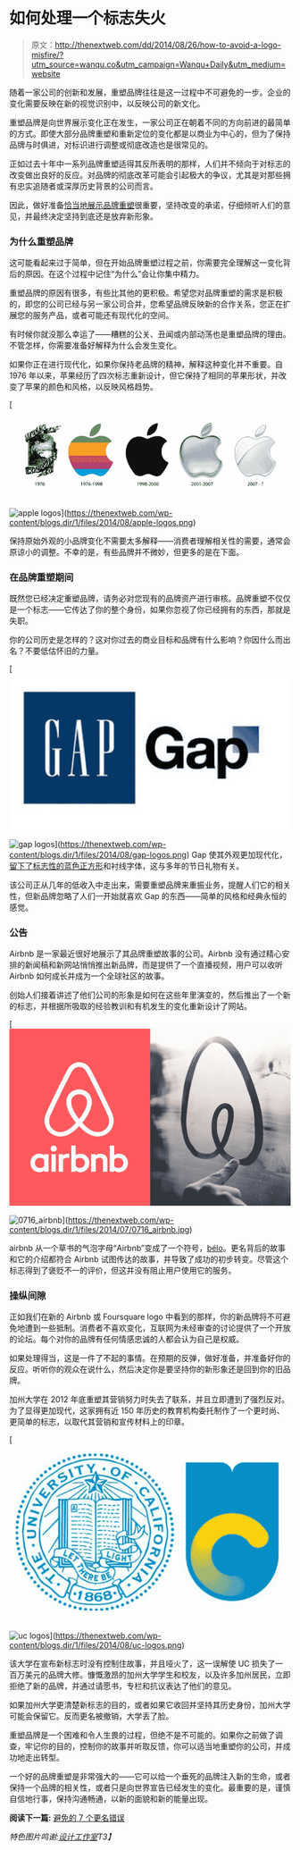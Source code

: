 # 如何处理一个标志失火

> 原文：<http://thenextweb.com/dd/2014/08/26/how-to-avoid-a-logo-misfire/?utm_source=wanqu.co&utm_campaign=Wanqu+Daily&utm_medium=website>

随着一家公司的创新和发展，重塑品牌往往是这一过程中不可避免的一步。企业的变化需要反映在新的视觉识别中，以反映公司的新文化。

重塑品牌是向世界展示变化正在发生，一家公司正在朝着不同的方向前进的最简单的方式。即使大部分品牌重塑和重新定位的变化都是以商业为中心的，但为了保持品牌与时俱进，对标识进行调整或彻底改造也是很常见的。

正如过去十年中一系列品牌重塑适得其反所表明的那样，人们并不倾向于对标志的改变做出良好的反应。对品牌的彻底改革可能会引起极大的争议，尤其是对那些拥有忠实追随者或深厚历史背景的公司而言。

因此，做好准备[恰当地展示品牌重塑](https://thenextweb.com/news/8-steps-successfully-rebrand-business)很重要，坚持改变的承诺，仔细倾听人们的意见，并最终决定坚持到底还是放弃新形象。

### 为什么重塑品牌

这可能看起来过于简单，但在开始品牌重塑过程之前，你需要完全理解这一变化背后的原因。在这个过程中记住“为什么”会让你集中精力。

重塑品牌的原因有很多，有些比其他的更积极。希望您对品牌重塑的需求是积极的，即您的公司已经与另一家公司合并，您希望品牌反映新的合作关系，您正在扩展您的服务产品，或者可能还有现代化的空间。

有时候你就没那么幸运了——糟糕的公关、丑闻或内部动荡也是重塑品牌的理由。不管怎样，你需要准备好解释为什么会发生变化。

如果你正在进行现代化，如果你保持老品牌的精神，解释这种变化并不重要。自 1976 年以来，苹果经历了四次标志重新设计，但它保持了相同的苹果形状，并改变了苹果的颜色和风格，以反映风格趋势。

[](https://thenextweb.com/wp-content/blogs.dir/1/files/2014/08/apple-logos.png)

[![apple logos](img/2c8cfd1464acd28ff11fdb7496d97738.png)

<noscript><img loading="lazy" class="aligncenter size-fullwidth_post wp-image-793092" src="img/2c8cfd1464acd28ff11fdb7496d97738.png" alt="apple logos" srcset="https://cdn0.tnwcdn.com/wp-content/blogs.dir/1/files/2014/08/apple-logos-730x231.png 730w, https://cdn0.tnwcdn.com/wp-content/blogs.dir/1/files/2014/08/apple-logos-220x69.png 220w, https://cdn0.tnwcdn.com/wp-content/blogs.dir/1/files/2014/08/apple-logos-520x164.png 520w, https://cdn0.tnwcdn.com/wp-content/blogs.dir/1/files/2014/08/apple-logos.png 1312w" data-original-src="https://cdn0.tnwcdn.com/wp-content/blogs.dir/1/files/2014/08/apple-logos-730x231.png"/></noscript>](https://thenextweb.com/wp-content/blogs.dir/1/files/2014/08/apple-logos.png) 

[](https://thenextweb.com/wp-content/blogs.dir/1/files/2014/08/apple-logos.png)

保持原始外观的小品牌变化不需要太多解释——消费者理解相关性的需要，通常会原谅小的调整。不幸的是，有些品牌并不微妙，但更多的是在下面。

### 在品牌重塑期间

既然您已经决定重塑品牌，请务必对您现有的品牌资产进行审核。品牌重塑不仅仅是一个标志——它传达了你的整个身份，如果你忽视了你已经拥有的东西，那就是失职。

你的公司历史是怎样的？这对你过去的商业目标和品牌有什么影响？你因什么而出名？不要低估怀旧的力量。

[![gap logos](img/2229b1b0117601b88483b871172a37da.png)

<noscript><img loading="lazy" class="wp-image-793093 alignright" src="img/2229b1b0117601b88483b871172a37da.png" alt="gap logos" srcset="https://cdn0.tnwcdn.com/wp-content/blogs.dir/1/files/2014/08/gap-logos-730x405.png 730w, https://cdn0.tnwcdn.com/wp-content/blogs.dir/1/files/2014/08/gap-logos-220x122.png 220w, https://cdn0.tnwcdn.com/wp-content/blogs.dir/1/files/2014/08/gap-logos-520x288.png 520w, https://cdn0.tnwcdn.com/wp-content/blogs.dir/1/files/2014/08/gap-logos.png 782w" data-original-src="https://cdn0.tnwcdn.com/wp-content/blogs.dir/1/files/2014/08/gap-logos-730x405.png"/></noscript>](https://thenextweb.com/wp-content/blogs.dir/1/files/2014/08/gap-logos.png) Gap 使其外观更加现代化，[留下了标志性的蓝色正方形](http://adage.com/article/news/branding-gap-s-logo-change-disaster/146525/)和衬线字体，这与多年的节日礼物有关。

该公司正从几年的低收入中走出来，需要重塑品牌来重振业务，提醒人们它的相关性，但新品牌忽略了人们一开始就喜欢 Gap 的东西——简单的风格和经典永恒的感觉。

### 公告

Airbnb 是一家最近很好地展示了其品牌重塑故事的公司。Airbnb 没有通过精心安排的新闻稿和新网站悄悄推出新品牌，而是提供了一个直播视频，用户可以收听 Airbnb 如何成长并成为一个全球社区的故事。

创始人们接着讲述了他们公司的形象是如何在这些年里演变的，然后推出了一个新的标志，并根据所吸取的经验教训和有机发生的变化重新设计了网站。

[](https://thenextweb.com/wp-content/blogs.dir/1/files/2014/07/0716_airbnb.jpg)

[![0716_airbnb](img/2c1c86aeba37e666bf7a5df013634b73.png)

<noscript><img loading="lazy" class="aligncenter wp-image-780808" src="img/2c1c86aeba37e666bf7a5df013634b73.png" alt="0716_airbnb" srcset="https://cdn0.tnwcdn.com/wp-content/blogs.dir/1/files/2014/07/0716_airbnb.jpg 655w, https://cdn0.tnwcdn.com/wp-content/blogs.dir/1/files/2014/07/0716_airbnb-220x138.jpg 220w, https://cdn0.tnwcdn.com/wp-content/blogs.dir/1/files/2014/07/0716_airbnb-520x327.jpg 520w" data-original-src="https://cdn0.tnwcdn.com/wp-content/blogs.dir/1/files/2014/07/0716_airbnb.jpg"/></noscript>](https://thenextweb.com/wp-content/blogs.dir/1/files/2014/07/0716_airbnb.jpg) 

[](https://thenextweb.com/wp-content/blogs.dir/1/files/2014/07/0716_airbnb.jpg)

airbnb 从一个草书的气泡字母“Airbnb”变成了一个符号，[bélo](https://thenextweb.com/news/airbnb-updates-design-introduces-new-belo-logo)。更名背后的故事和它的介绍都符合 Airbnb 试图传达的故事，并导致了成功的初步转变。尽管这个标志得到了褒贬不一的评价，但这并没有阻止用户使用它的服务。

### 操纵间隙

正如我们在新的 Airbnb 或 Foursquare logo 中看到的那样，你的新品牌将不可避免地遭到一些抵制。消费者不喜欢变化，互联网为未经审查的讨论提供了一个开放的论坛。每个对你的品牌有任何情感忠诚的人都会认为自己是权威。

如果处理得当，这是一件了不起的事情。在预期的反弹，做好准备，并准备好你的反应。听听你的观众在说什么，然后决定你是要坚持你的新形象还是回到你的旧品牌。

加州大学在 2012 年底重塑其营销努力时失去了联系，并且立即遭到了强烈反对。为了显得更加现代，这家拥有近 150 年历史的教育机构委托制作了一个更时尚、更简单的标志，以取代其营销和宣传材料上的印章。

[](https://thenextweb.com/wp-content/blogs.dir/1/files/2014/08/uc-logos.png)

[![uc logos](img/2e90526382320f3281cbe05391b47bde.png)

<noscript><img loading="lazy" class="aligncenter wp-image-793094" src="img/2e90526382320f3281cbe05391b47bde.png" alt="uc logos" srcset="https://cdn0.tnwcdn.com/wp-content/blogs.dir/1/files/2014/08/uc-logos-730x459.png 730w, https://cdn0.tnwcdn.com/wp-content/blogs.dir/1/files/2014/08/uc-logos-220x138.png 220w, https://cdn0.tnwcdn.com/wp-content/blogs.dir/1/files/2014/08/uc-logos-520x327.png 520w, https://cdn0.tnwcdn.com/wp-content/blogs.dir/1/files/2014/08/uc-logos.png 1140w" data-original-src="https://cdn0.tnwcdn.com/wp-content/blogs.dir/1/files/2014/08/uc-logos-730x459.png"/></noscript>](https://thenextweb.com/wp-content/blogs.dir/1/files/2014/08/uc-logos.png) 

[](https://thenextweb.com/wp-content/blogs.dir/1/files/2014/08/uc-logos.png)

该大学在宣布新标志时没有控制住故事，并且哑火了，这一误解使 UC 损失了一百万美元的品牌大修。慷慨激昂的加州大学学生和校友，以及许多加州居民，立即拒绝了新的品牌，并通过请愿书，专栏和抗议表达了他们的意见。

如果加州大学更清楚新标志的目的，或者如果它收回并坚持其历史身份，加州大学可能会保留它。反而更名被撤销，大学丢了脸。

重塑品牌是一个困难和令人生畏的过程，但绝不是不可能的。如果你之前做了调查，牢记你的目的，控制你的故事并听取反馈，你可以适当地重塑你的公司，并成功地走出转型。

一个好的品牌重塑是非常强大的——它可以给一个垂死的品牌注入新的生命，或者保持一个品牌的相关性，或者只是向世界宣告已经发生的变化。最重要的是，谨慎自信地行事，保持沟通畅通，以新的面貌和新的能量出现。

**阅读下一篇:** [避免的 7 个更名错误](https://thenextweb.com/news/7-rebranding-mistakes-avoid)

*特色图片鸣谢:[设计工作室](http://www.wearedesignstudio.com/works/airbnb-process/)T3】*